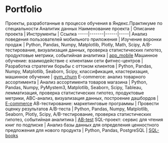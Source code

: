 # Portfolio
Проекты, разработанные в процессе обучения в Яндекс.Практикуме по специальности Аналитик данных
Наименование проекта | Описание проекта | Инструменты | Ссылка
-----|-------|------|-----|
Анализ поведения пользователей мобильного приложения | Изучение воронки продаж | Python, Pandas, Numpy, Matplotlib, Plotly, Math, Scipy, A/B-тестирование, визуализация данных, проверка статистических гипотез, продуктовые метрики, событийная аналитика | [app_mobile]()
Машинное обучение: взаимодействие с клиентами сети фитнес-центров | Разработка стратегии борьбы с оттоком клиентов | Python, Pandas, Numpy, Matplotlib, Seaborn, Scipy, классификация, кластеризация, машинное обучение | [gym_churn](https://github.com/SmileJanny/YandexPracticumProjects/tree/main/gym_churn/)
E-commerce: анализ товарного ассортимента | Анализ ассортимента товаров магазина | Python, Pandas, Numpy, PyMystem3, Matplotlib, Seaborn, Scipy, Tableau, лемматизация, проверка статистических гипотез, продуктовые метрики, АВС-анализ, визуализация данных, построение дашбордов | [E-commerce](https://github.com/SmileJanny/YandexPracticumProjects/blob/main/E-commerce/)
АВ-тестирование: маркетинговые программы | Провести оценку результатов A/B-теста | Python, Pandas, Numpy, Matplotlib, Seaborn, Plotly, Scipy, A/B-тестирование, проверка статистических гипотез, событийная аналитика | [AB-test](https://github.com/SmileJanny/YandexPracticumProjects/blob/main/AB-test/)
SQL-проект: сервис для чтения книг по подписке | Анализ базы данных для определения ценностного предложения для нового продукта | Python, Pandas, PostgreSQL | [SQL-books](https://github.com/SmileJanny/YandexPracticumProjects/tree/main/SQL-project/)
